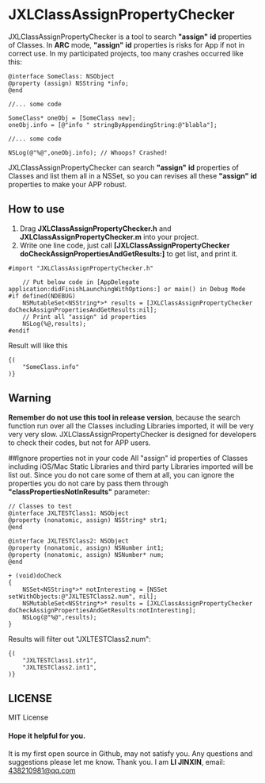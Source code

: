 # JXLClassAssignPropertyChecker

JXLClassAssignPropertyChecker is a tool to search **"assign"** **id** properties of Classes.
In **ARC** mode, **"assign"** **id** properties is risks for App if not in correct use. In my participated projects, too many crashes occurred like this:
```
@interface SomeClass: NSObject
@property (assign) NSString *info;
@end

//... some code

SomeClass* oneObj = [SomeClass new];
oneObj.info = [@"info " stringByAppendingString:@"blabla"];

//... some code

NSLog(@"%@",oneObj.info); // Whoops? Crashed!

```
JXLClassAssignPropertyChecker can search **"assign"** **id** properties of Classes and list them all in a NSSet, so you can revises all these **"assign"** **id** properties to make your APP robust.

## How to use
1. Drag **JXLClassAssignPropertyChecker.h** and **JXLClassAssignPropertyChecker.m** into your project.
2. Write one line code, just call **[JXLClassAssignPropertyChecker doCheckAssignPropertiesAndGetResults:]** to get list, and print it.
```
#import "JXLClassAssignPropertyChecker.h"

    // Put below code in [AppDelegate application:didFinishLaunchingWithOptions:] or main() in Debug Mode
#if defined(NDEBUG)
    NSMutableSet<NSString*>* results = [JXLClassAssignPropertyChecker doCheckAssignPropertiesAndGetResults:nil];
    // Print all "assign" id properties
    NSLog(%@,results);
#endif

```
Result will like this
```
{(
    "SomeClass.info"
)}
```

## Warning
**Remember do not use this tool in release version**, because the search function run over all the Classes including Libraries imported, it will be very very very slow. JXLClassAssignPropertyChecker is designed for developers to check their codes, but not for APP users.

##Ignore properties not in your code
All "assign" id properties of Classes including iOS/Mac Static Libraries and third party Libraries imported will be list out. Since you do not care some of them at all, you can ignore the properties you do not care by pass them through **"classPropertiesNotInResults"** parameter:
```
// Classes to test
@interface JXLTESTClass1: NSObject
@property (nonatomic, assign) NSString* str1;
@end

@interface JXLTESTClass2: NSObject
@property (nonatomic, assign) NSNumber int1;
@property (nonatomic, assign) NSNumber* num;
@end

+ (void)doCheck
{
    NSSet<NSString*>* notInteresting = [NSSet setWithObjects:@"JXLTESTClass2.num", nil];
    NSMutableSet<NSString*>* results = [JXLClassAssignPropertyChecker doCheckAssignPropertiesAndGetResults:notInteresting];
    NSLog(@"%@",results);
}
```
Results will filter out "JXLTESTClass2.num":
```
{(
    "JXLTESTClass1.str1",
    "JXLTESTClass2.int1",
)}
```

## LICENSE
MIT License

#### Hope it helpful for you.
It is my first open source in Github, may not satisfy you. Any questions and suggestions please let me know. Thank you. I am **LI JINXIN**, email: 438210981@qq.com

